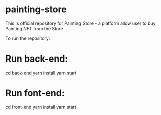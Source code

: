 # painting-store
This is official repository for Painting Store - a platform allow user to buy Painting NFT from the Store

To run the repository:

# Run back-end:
cd back-end
yarn install
yarn start

# Run font-end:
cd front-end
yarn install
yarn start



